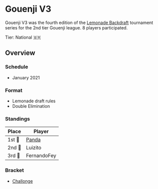 # Gouenji V3

Gouenji V3 was the fourth edition of the [Lemonade Backdraft](bdmain.md) tournament series for the 2nd tier Gouenji league. 
8 players participated.

Tier: National :brazil:

## Overview

### Schedule
- January 2021

### Format
- Lemonade draft rules
- Double Elimination

### Standings

|Place|Player|
|-|-|
|1st :1st_place_medal:| [Panda](../../players/brazilian/panda.md) |
|2nd :2nd_place_medal:| Luizito |
|3rd :3rd_place_medal:| FernandoFey |

### Bracket
- [Challonge](https://challonge.com/gouenjiv3)